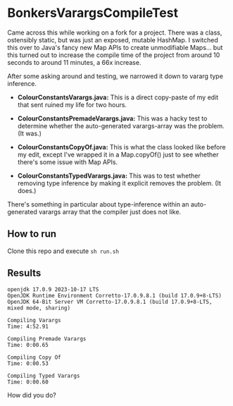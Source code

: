 # BonkersVarargsCompileTest

Came across this while working on a fork for a project. There was a class,
ostensibly static, but was just an exposed, mutable HashMap. I switched this
over to Java's fancy new Map APIs to create unmodifiable Maps... but this
turned out to increase the compile time of the project from around 10 seconds
to around 11 minutes, a 66x increase.

After some asking around and testing, we narrowed it down to vararg type
inference.

- **ColourConstantsVarargs.java:** This is a direct copy-paste of my edit that
  sent ruined my life for two hours.

- **ColourConstantsPremadeVarargs.java:** This was a hacky test to determine
  whether the auto-generated varargs-array was the problem. (It was.)

- **ColourConstantsCopyOf.java:** This is what the class looked like before my
  edit, except I've wrapped it in a Map.copyOf() just to see whether there's
  some issue with Map APIs.

- **ColourConstantsTypedVarargs.java:** This was to test whether removing type
  inference by making it explicit removes the problem. (It does.)

There's something in particular about type-inference within an auto-generated
varargs array that the compiler just does not like.

## How to run

Clone this repo and execute `sh run.sh`

## Results

```
openjdk 17.0.9 2023-10-17 LTS
OpenJDK Runtime Environment Corretto-17.0.9.8.1 (build 17.0.9+8-LTS)
OpenJDK 64-Bit Server VM Corretto-17.0.9.8.1 (build 17.0.9+8-LTS, mixed mode, sharing)

Compiling Varargs
Time: 4:52.91

Compiling Premade Varargs
Time: 0:00.65

Compiling Copy Of
Time: 0:00.53

Compiling Typed Varargs
Time: 0:00.60
```

How did you do?
